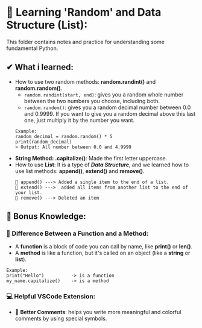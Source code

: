# 🧠 Learning 'Random' and Data Structure (List):
This folder contains notes and practice for understanding some fundamental Python.

## ✔ What i learned:
+ How to use two random methods: **random.randint()** and **random.random()**.
  - `random.randint(start, end)`: gives you a random whole number between the two numbers you choose, including both.
  - `random.random()`: gives you a random decimal number between 0.0 and 0.9999. If you want to give you a random decimal above this last one, just multiply it by the number you want.
  ```
  Example:
  random_decimal = random.random() * 5
  print(random_decimal)
  > Output: All number between 0.0 and 4.9999
  ```
+ **String Method: .capitalize()**: Made the first letter uppercase.
+ How to use **List**: It is a type of ***Data Structure***, and we learned how to use list methods: **append()**, **extend()** and **remove()**.
  ```
  💠 append() ---> Added a single item to the end of a list.
  💠 extend() --->  added all items from another list to the end of your list.
  💠 remove() ---> Deleted an item
  ```

## 📌 Bonus Knowledge:
### 🧩 Difference Between a Function and a Method:
+ A **function** is a block of code you can call by name, like **print()** or **len()**.
+ A **method** is like a function, but it's called on an object (like a **string** or **list**).
```
Example:
print("Hello")          -> is a function
my_name.capitalize()    -> is a method
```
### 💻 Helpful VSCode Extension:
+ 🎨 **Better Comments**:  helps you write more meaningful and colorful comments by using special symbols. 
